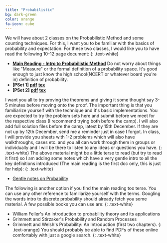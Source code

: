 ```yaml
---
title: "Probabilistic"
bg: dark-green
color: orange
fa-icon: cube
---
```

We will have about 2 classes on the Probabilistic Method and some counting techniques. For this, I want you to be familiar with the basics of probability and expectation. For these two classes, I would like you to have read the following 10-12 page document:
{: .text-white}
- **[Main Reading - Intro to Probabilistic Method](/EGMOTC23/pdfs/prob-main-reading.pdf)** Do not worry about things like "Measure" or the formal definition of a probability space. It's good enough to just know the high school(NCERT or whatever board you're in) definition of probability.
- **[PSet 1]** [**pdf**](/EGMOTC23/pdfs/probabilistic-pset1.pdf)   [**tex**](/EGMOTC23/pdfs/probabilistic-pset1.tex)
- **[PSet 2]** [**pdf**](/EGMOTC23/pdfs/probabilistic-pset2.pdf)   [**tex**](/EGMOTC23/pdfs/probabilistic-pset2.tex)

  
I want you all to try proving the theorems and giving it some thought say 3-5 minutes before moving onto the proof. The important thing is that you familiarize yourself with the technique and it's basic implementations. You are expected to try the problem sets here  and submit before we meet for the respective class (I recommend trying both before the camp). I will also add full solution files before the camp, latest by 15th December. If they are not up by 12th December, send me a reminder just in case I forgot. In class, I will provide you sheets with 1-2 problems which will also have walkthroughs, cases etc. and you all can work through them in groups or individually and I will be there to listen to any ideas or questions you have. 
{: .text-white}
The above material might be a little terse to read (but try to read it first) so I am adding some notes which have a very gentle intro to all the key definitions introduced (The main reading is the first doc only, this is just for help):
{: .text-white}
- [Gentle notes on Probability](/EGMOTC23/pdfs/gentle-intro.pdf)

The following is another option if you find the main reading too terse. You can use any other reference to familiarize yourself with the terms. Googling the words intro to discrete probability should already fetch you some material. A few possible books you can use are:
{: .text-white}
- William Feller's An introduction to probability theory and its applications
- Grimmett and Stirzaker's Probability and Random Processes
- Grimmett and Welsh's Probability: An Introduction (first two chapters).
{: .text-orange}
You should probably be able to find PDFs of these online comfortably with just a google search.
{: .text-white}